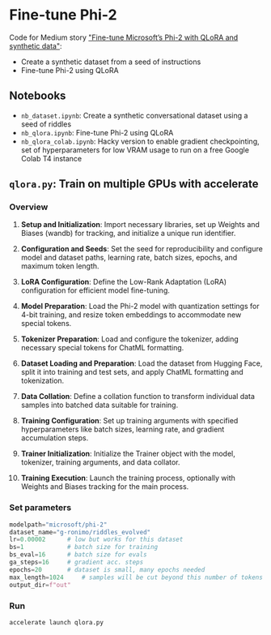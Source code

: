 # Fine-tune Phi-2

Code for Medium story ["Fine-tune Microsoft’s Phi-2 with QLoRA and synthetic data"](https://medium.com/@geronimo7/phinetuning-2-0-28a2be6de110?sk=71f94a2d44b2a996da1febc04ca611e7):

- Create a synthetic dataset from a seed of instructions
- Fine-tune Phi-2 using QLoRA

## Notebooks

- `nb_dataset.ipynb`: Create a synthetic conversational dataset using a seed of riddles
- `nb_qlora.ipynb`: Fine-tune Phi-2 using QLoRA 
- `nb_qlora_colab.ipynb`: Hacky version to enable gradient checkpointing, set of hyperparameters for low VRAM usage to run on a free Google Colab T4 instance 

## `qlora.py`: Train on multiple GPUs with accelerate

### Overview

1. **Setup and Initialization**: Import necessary libraries, set up Weights and Biases (wandb) for tracking, and initialize a unique run identifier.

2. **Configuration and Seeds**: Set the seed for reproducibility and configure model and dataset paths, learning rate, batch sizes, epochs, and maximum token length.

3. **LoRA Configuration**: Define the Low-Rank Adaptation (LoRA) configuration for efficient model fine-tuning.

4. **Model Preparation**: Load the Phi-2 model with quantization settings for 4-bit training, and resize token embeddings to accommodate new special tokens.

5. **Tokenizer Preparation**: Load and configure the tokenizer, adding necessary special tokens for ChatML formatting.

6. **Dataset Loading and Preparation**: Load the dataset from Hugging Face, split it into training and test sets, and apply ChatML formatting and tokenization.

7. **Data Collation**: Define a collation function to transform individual data samples into batched data suitable for training.

8. **Training Configuration**: Set up training arguments with specified hyperparameters like batch sizes, learning rate, and gradient accumulation steps.

9. **Trainer Initialization**: Initialize the Trainer object with the model, tokenizer, training arguments, and data collator.

10. **Training Execution**: Launch the training process, optionally with Weights and Biases tracking for the main process.

### Set parameters

```python
modelpath="microsoft/phi-2"
dataset_name="g-ronimo/riddles_evolved"
lr=0.00002		# low but works for this dataset
bs=1			# batch size for training
bs_eval=16		# batch size for evals
ga_steps=16		# gradient acc. steps
epochs=20		# dataset is small, many epochs needed
max_length=1024		# samples will be cut beyond this number of tokens
output_dir=f"out"
```

### Run

```bash
accelerate launch qlora.py
```

